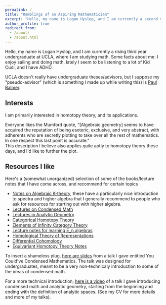 ```yaml
---
permalink: /
title: "Ramblings of an Aspiring Mathematician"
excerpt: "Hello, my name is Logan Hyslop, and I am currently a second year undergraduate at UCLA, where I am studying math."
author_profile: true
redirect_from: 
  - /about/
  - /about.html
---
```


Hello, my name is Logan Hyslop, and I am currently a rising third year undergraduate at UCLA, where I am studying math.  Some facts about me: I enjoy sailing and doing math, lately I seem to be listening to a lot of Kid Cudi, and I have ADHD.

UCLA doesn't really have undergraduate theses/advisors, but I suppose my "pseudo-advisor" (which is something I made up while writing this) is [Paul Balmer](https://www.math.ucla.edu/~balmer).

## Interests

I am primarily interested in homotopy theory, and its applications.

Everyone likes the Mumford quote, “[Algebraic geometry] seems to have acquired
the reputation of being esoteric, exclusive, and very abstract, with adherents who are secretly
plotting to take over all the rest of mathematics. In one respect this last point is accurate.”     
This description I believe also applies quite aptly to homotopy theory these days, and I'd like to further the plot.



## Resources I like

Here's a (somewhat unorganized) selection of some of the books/lecture notes that I have come across, and recommend for certain topics
* [Notes on Algebraic K-theory](https://florianadler.github.io/AlgebraBonn/KTheory.pdf), these have a particularly nice introduction to spectra and higher algebra that I generally recommend to people who ask for resources for starting out with higher algebra.
* [Lectures on Condensed Math](https://www.math.uni-bonn.de/people/scholze/Condensed.pdf)
* [Lectures in Analytic Geometry](https://www.math.uni-bonn.de/people/scholze/Analytic.pdf)
* [Categorical Homotopy Theory](https://emilyriehl.github.io/files/cathtpy.pdf)
* [Elements of Infinity Category Theory](https://emilyriehl.github.io/files/elements.pdf)
* [Lecture notes for learning E_n algebras](https://www.math.univ-paris13.fr/~harpaz/lecture_notes.pdf)
* [Homological Theory of Representations](https://www.math.uni-bielefeld.de/~hkrause/HomTheRep.pdf)
* [Differential Cohomology](https://arxiv.org/pdf/2109.12250.pdf)
* [Equivariant Homotopy Theory Notes](https://web.ma.utexas.edu/users/a.debray/lecture_notes/m392c_EHT_notes.pdf)

To insert a shameless plug, [here are slides](/files/YouCouldHaveCondensedMath.pdf) from a talk I gave entitled You Could've Condensed Mathematics.  The talk was designed for undergraduates, meant to be a very non-technicaly introduction to some of the ideas of condensed math.<!--- (Note to self, eventually try to make slides for an analysis-oriented audience with more details) -->  

For a more technical introduction, [here is a video](https://researchseminars.org/talk/HomotopyTheoryAndApps/46/) of a talk I gave introducing condensed math and analytic geometry, starting from the beginning and ending with the definition of analytic spaces. (See my CV for more details and more of my talks).


